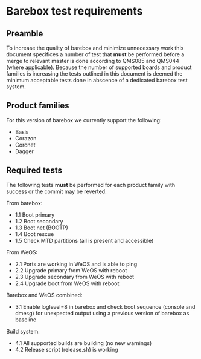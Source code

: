 # Barebox test requirements

## Preamble

To increase the quality of barebox and minimize unnecessary work this document
specifices a number of test that **must** be performed before a merge to relevant
master is done according to QMS085 and QMS044 (where applicable).
Because the number of supported boards and product families is increasing
the tests outlined in this document is deemed the minimum acceptable tests done in
abscence of a dedicated barebox test system.

## Product families

For this version of barebox we currently support the following:

* Basis
* Corazon
* Coronet
* Dagger

## Required tests

The following tests **must** be performed for each product family with success or
the commit may be reverted.  

From barebox:

* 1.1 Boot primary
* 1.2 Boot secondary
* 1.3 Boot net (BOOTP)
* 1.4 Boot rescue
* 1.5 Check MTD partitions (all is present and accessible)

From WeOS:

* 2.1 Ports are working in WeOS and is able to ping
* 2.2 Upgrade primary from WeOS with reboot
* 2.3 Upgrade secondary from WeOS with reboot
* 2.4 Upgrade boot from WeOS with reboot

Barebox and WeOS combined:

* 3.1 Enable loglevel=8 in barebox and check boot sequence (console and dmesg) for
unexpected output using a previous version of barebox as baseline

Build system:

* 4.1 All supported builds are building (no new warnings)
* 4.2 Release script (release.sh) is working
